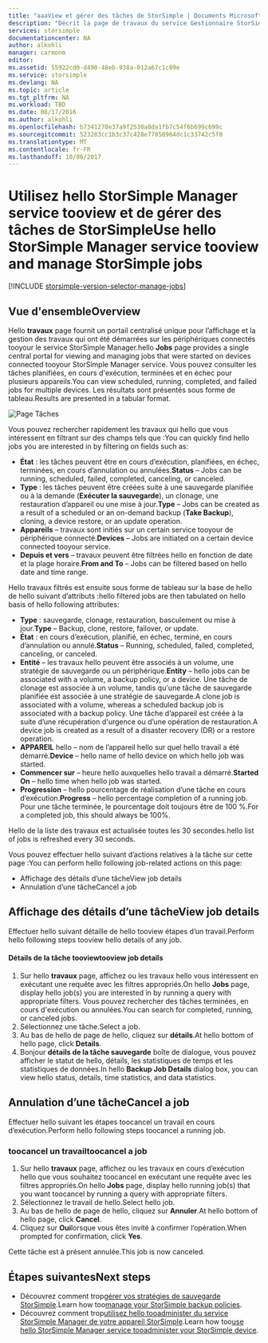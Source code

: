 ```yaml
---
title: "aaaView et gérer des tâches de StorSimple | Documents Microsoft"
description: "Décrit la page de travaux du service Gestionnaire StorSimple hello et comment toouse il tootrack récente, en cours et planifiées travaux de sauvegarde."
services: storsimple
documentationcenter: NA
author: alkohli
manager: carmonm
editor: 
ms.assetid: 55922cd0-d490-48eb-938a-012a67c1c09e
ms.service: storsimple
ms.devlang: NA
ms.topic: article
ms.tgt_pltfrm: NA
ms.workload: TBD
ms.date: 08/17/2016
ms.author: alkohli
ms.openlocfilehash: b7341270e37a9f2530a8da1fb7c54f6b699c699c
ms.sourcegitcommit: 523283cc1b3c37c428e77850964dc1c33742c5f0
ms.translationtype: MT
ms.contentlocale: fr-FR
ms.lasthandoff: 10/06/2017
---
```

# <a name="use-hello-storsimple-manager-service-tooview-and-manage-storsimple-jobs"></a><span data-ttu-id="4035b-103">Utilisez hello StorSimple Manager service tooview et de gérer des tâches de StorSimple</span><span class="sxs-lookup"><span data-stu-id="4035b-103">Use hello StorSimple Manager service tooview and manage StorSimple jobs</span></span>
[!INCLUDE [storsimple-version-selector-manage-jobs](../../includes/storsimple-version-selector-manage-jobs.md)]

## <a name="overview"></a><span data-ttu-id="4035b-104">Vue d'ensemble</span><span class="sxs-lookup"><span data-stu-id="4035b-104">Overview</span></span>
<span data-ttu-id="4035b-105">Hello **travaux** page fournit un portail centralisé unique pour l’affichage et la gestion des travaux qui ont été démarrées sur les périphériques connectés tooyour le service StorSimple Manager.</span><span class="sxs-lookup"><span data-stu-id="4035b-105">hello **Jobs** page provides a single central portal for viewing and managing jobs that were started on devices connected tooyour StorSimple Manager service.</span></span> <span data-ttu-id="4035b-106">Vous pouvez consulter les tâches planifiées, en cours d'exécution, terminées et en échec pour plusieurs appareils.</span><span class="sxs-lookup"><span data-stu-id="4035b-106">You can view scheduled, running, completed, and failed jobs for multiple devices.</span></span> <span data-ttu-id="4035b-107">Les résultats sont présentés sous forme de tableau.</span><span class="sxs-lookup"><span data-stu-id="4035b-107">Results are presented in a tabular format.</span></span> 

![Page Tâches](./media/storsimple-manage-jobs/HCS_JobsPage.png)

<span data-ttu-id="4035b-109">Vous pouvez rechercher rapidement les travaux qui hello que vous intéressent en filtrant sur des champs tels que :</span><span class="sxs-lookup"><span data-stu-id="4035b-109">You can quickly find hello jobs you are interested in by filtering on fields such as:</span></span>

* <span data-ttu-id="4035b-110">**État** : les tâches peuvent être en cours d’exécution, planifiées, en échec, terminées, en cours d’annulation ou annulées.</span><span class="sxs-lookup"><span data-stu-id="4035b-110">**Status** – Jobs can be running, scheduled, failed, completed, canceling, or canceled.</span></span>
* <span data-ttu-id="4035b-111">**Type** : les tâches peuvent être créées suite à une sauvegarde planifiée ou à la demande (**Exécuter la sauvegarde**), un clonage, une restauration d’appareil ou une mise à jour.</span><span class="sxs-lookup"><span data-stu-id="4035b-111">**Type** – Jobs can be created as a result of a scheduled or an on-demand backup (**Take Backup**), cloning, a device restore, or an update operation.</span></span>
* <span data-ttu-id="4035b-112">**Appareils** – travaux sont initiés sur un certain service tooyour de périphérique connecté.</span><span class="sxs-lookup"><span data-stu-id="4035b-112">**Devices** – Jobs are initiated on a certain device connected tooyour service.</span></span>
* <span data-ttu-id="4035b-113">**Depuis et vers** – travaux peuvent être filtrées hello en fonction de date et la plage horaire.</span><span class="sxs-lookup"><span data-stu-id="4035b-113">**From and To** – Jobs can be filtered based on hello date and time range.</span></span>

<span data-ttu-id="4035b-114">Hello travaux filtrés est ensuite sous forme de tableau sur la base de hello de hello suivant d’attributs :</span><span class="sxs-lookup"><span data-stu-id="4035b-114">hello filtered jobs are then tabulated on hello basis of hello following attributes:</span></span>

* <span data-ttu-id="4035b-115">**Type** : sauvegarde, clonage, restauration, basculement ou mise à jour.</span><span class="sxs-lookup"><span data-stu-id="4035b-115">**Type** – Backup, clone, restore, failover, or update.</span></span>
* <span data-ttu-id="4035b-116">**État** : en cours d’exécution, planifié, en échec, terminé, en cours d’annulation ou annulé.</span><span class="sxs-lookup"><span data-stu-id="4035b-116">**Status** – Running, scheduled, failed, completed, canceling, or canceled.</span></span>
* <span data-ttu-id="4035b-117">**Entité** – les travaux hello peuvent être associés à un volume, une stratégie de sauvegarde ou un périphérique.</span><span class="sxs-lookup"><span data-stu-id="4035b-117">**Entity** – hello jobs can be associated with a volume, a backup policy, or a device.</span></span> <span data-ttu-id="4035b-118">Une tâche de clonage est associée à un volume, tandis qu'une tâche de sauvegarde planifiée est associée à une stratégie de sauvegarde.</span><span class="sxs-lookup"><span data-stu-id="4035b-118">A clone job is associated with a volume, whereas a scheduled backup job is associated with a backup policy.</span></span> <span data-ttu-id="4035b-119">Une tâche d’appareil est créée à la suite d’une récupération d'urgence ou d’une opération de restauration.</span><span class="sxs-lookup"><span data-stu-id="4035b-119">A device job is created as a result of a disaster recovery (DR) or a restore operation.</span></span>
* <span data-ttu-id="4035b-120">**APPAREIL** hello – nom de l’appareil hello sur quel hello travail a été démarré.</span><span class="sxs-lookup"><span data-stu-id="4035b-120">**Device** – hello name of hello device on which hello job was started.</span></span>
* <span data-ttu-id="4035b-121">**Commencer sur** – heure hello auxquelles hello travail a démarré.</span><span class="sxs-lookup"><span data-stu-id="4035b-121">**Started On** – hello time when hello job was started.</span></span>
* <span data-ttu-id="4035b-122">**Progression** – hello pourcentage de réalisation d’une tâche en cours d’exécution.</span><span class="sxs-lookup"><span data-stu-id="4035b-122">**Progress** – hello percentage completion of a running job.</span></span> <span data-ttu-id="4035b-123">Pour une tâche terminée, le pourcentage doit toujours être de 100 %.</span><span class="sxs-lookup"><span data-stu-id="4035b-123">For a completed job, this should always be 100%.</span></span>

<span data-ttu-id="4035b-124">Hello de la liste des travaux est actualisée toutes les 30 secondes.</span><span class="sxs-lookup"><span data-stu-id="4035b-124">hello list of jobs is refreshed every 30 seconds.</span></span>

<span data-ttu-id="4035b-125">Vous pouvez effectuer hello suivant d’actions relatives à la tâche sur cette page :</span><span class="sxs-lookup"><span data-stu-id="4035b-125">You can perform hello following job-related actions on this page:</span></span>

* <span data-ttu-id="4035b-126">Affichage des détails d’une tâche</span><span class="sxs-lookup"><span data-stu-id="4035b-126">View job details</span></span>
* <span data-ttu-id="4035b-127">Annulation d’une tâche</span><span class="sxs-lookup"><span data-stu-id="4035b-127">Cancel a job</span></span>

## <a name="view-job-details"></a><span data-ttu-id="4035b-128">Affichage des détails d’une tâche</span><span class="sxs-lookup"><span data-stu-id="4035b-128">View job details</span></span>
<span data-ttu-id="4035b-129">Effectuer hello suivant détaille de hello tooview étapes d’un travail.</span><span class="sxs-lookup"><span data-stu-id="4035b-129">Perform hello following steps tooview hello details of any job.</span></span>

#### <a name="tooview-job-details"></a><span data-ttu-id="4035b-130">Détails de la tâche tooview</span><span class="sxs-lookup"><span data-stu-id="4035b-130">tooview job details</span></span>
1. <span data-ttu-id="4035b-131">Sur hello **travaux** page, affichez ou les travaux hello vous intéressent en exécutant une requête avec les filtres appropriés.</span><span class="sxs-lookup"><span data-stu-id="4035b-131">On hello **Jobs** page, display hello job(s) you are interested in by running a query with appropriate filters.</span></span> <span data-ttu-id="4035b-132">Vous pouvez rechercher des tâches terminées, en cours d'exécution ou annulées.</span><span class="sxs-lookup"><span data-stu-id="4035b-132">You can search for completed, running, or canceled jobs.</span></span>
2. <span data-ttu-id="4035b-133">Sélectionnez une tâche.</span><span class="sxs-lookup"><span data-stu-id="4035b-133">Select a job.</span></span>
3. <span data-ttu-id="4035b-134">Au bas de hello de page de hello, cliquez sur **détails**.</span><span class="sxs-lookup"><span data-stu-id="4035b-134">At hello bottom of hello page, click **Details**.</span></span>
4. <span data-ttu-id="4035b-135">Bonjour **détails de la tâche sauvegarde** boîte de dialogue, vous pouvez afficher le statut de hello, détails, les statistiques de temps et les statistiques de données.</span><span class="sxs-lookup"><span data-stu-id="4035b-135">In hello **Backup Job Details** dialog box, you can view hello status, details, time statistics, and data statistics.</span></span>

## <a name="cancel-a-job"></a><span data-ttu-id="4035b-136">Annulation d’une tâche</span><span class="sxs-lookup"><span data-stu-id="4035b-136">Cancel a job</span></span>
<span data-ttu-id="4035b-137">Effectuer hello suivant les étapes toocancel un travail en cours d’exécution.</span><span class="sxs-lookup"><span data-stu-id="4035b-137">Perform hello following steps toocancel a running job.</span></span>

### <a name="toocancel-a-job"></a><span data-ttu-id="4035b-138">toocancel un travail</span><span class="sxs-lookup"><span data-stu-id="4035b-138">toocancel a job</span></span>
1. <span data-ttu-id="4035b-139">Sur hello **travaux** page, affichez ou les travaux en cours d’exécution hello que vous souhaitez toocancel en exécutant une requête avec les filtres appropriés.</span><span class="sxs-lookup"><span data-stu-id="4035b-139">On hello **Jobs** page, display hello running job(s) that you want toocancel by running a query with appropriate filters.</span></span>
2. <span data-ttu-id="4035b-140">Sélectionnez le travail de hello.</span><span class="sxs-lookup"><span data-stu-id="4035b-140">Select hello job.</span></span>
3. <span data-ttu-id="4035b-141">Au bas de hello de page de hello, cliquez sur **Annuler**.</span><span class="sxs-lookup"><span data-stu-id="4035b-141">At hello bottom of hello page, click **Cancel**.</span></span>
4. <span data-ttu-id="4035b-142">Cliquez sur **Oui**lorsque vous êtes invité à confirmer l’opération.</span><span class="sxs-lookup"><span data-stu-id="4035b-142">When prompted for confirmation, click **Yes**.</span></span>

<span data-ttu-id="4035b-143">Cette tâche est à présent annulée.</span><span class="sxs-lookup"><span data-stu-id="4035b-143">This job is now canceled.</span></span>

## <a name="next-steps"></a><span data-ttu-id="4035b-144">Étapes suivantes</span><span class="sxs-lookup"><span data-stu-id="4035b-144">Next steps</span></span>
* <span data-ttu-id="4035b-145">Découvrez comment trop[gérer vos stratégies de sauvegarde StorSimple](storsimple-manage-backup-policies.md).</span><span class="sxs-lookup"><span data-stu-id="4035b-145">Learn how too[manage your StorSimple backup policies](storsimple-manage-backup-policies.md).</span></span>
* <span data-ttu-id="4035b-146">Découvrez comment trop[utilisez hello tooadminister du service StorSimple Manager de votre appareil StorSimple](storsimple-manager-service-administration.md).</span><span class="sxs-lookup"><span data-stu-id="4035b-146">Learn how too[use hello StorSimple Manager service tooadminister your StorSimple device](storsimple-manager-service-administration.md).</span></span>

